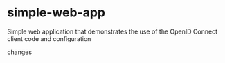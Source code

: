 simple-web-app
==============

Simple web application that demonstrates the use of the OpenID Connect client code and configuration

changes
